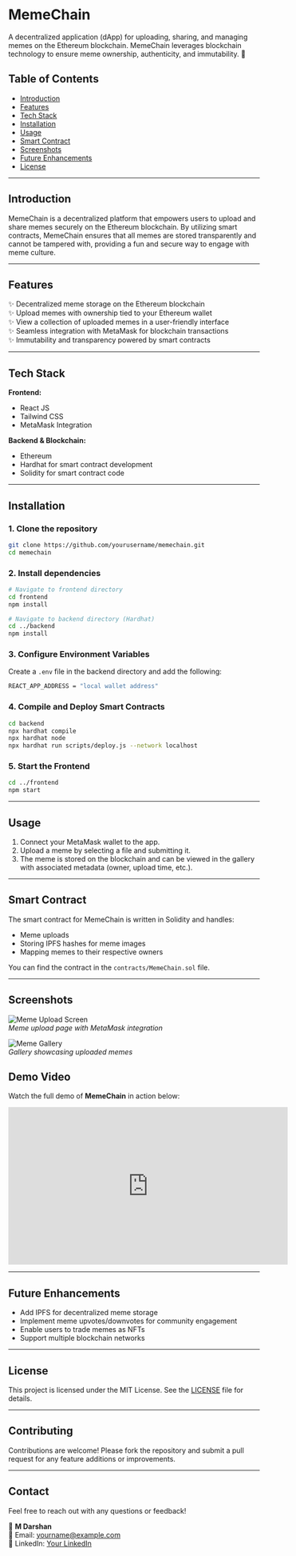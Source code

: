 # **MemeChain**  
A decentralized application (dApp) for uploading, sharing, and managing memes on the Ethereum blockchain. MemeChain leverages blockchain technology to ensure meme ownership, authenticity, and immutability. 🚀

## **Table of Contents**  
- [Introduction](#introduction)  
- [Features](#features)  
- [Tech Stack](#tech-stack)  
- [Installation](#installation)  
- [Usage](#usage)  
- [Smart Contract](#smart-contract)  
- [Screenshots](#screenshots)  
- [Future Enhancements](#future-enhancements)  
- [License](#license)

---

## **Introduction**  
MemeChain is a decentralized platform that empowers users to upload and share memes securely on the Ethereum blockchain. By utilizing smart contracts, MemeChain ensures that all memes are stored transparently and cannot be tampered with, providing a fun and secure way to engage with meme culture.

---

## **Features**  
✨ Decentralized meme storage on the Ethereum blockchain  
✨ Upload memes with ownership tied to your Ethereum wallet  
✨ View a collection of uploaded memes in a user-friendly interface  
✨ Seamless integration with MetaMask for blockchain transactions  
✨ Immutability and transparency powered by smart contracts

---

## **Tech Stack**  
**Frontend:**  
- React JS  
- Tailwind CSS  
- MetaMask Integration

**Backend & Blockchain:**  
- Ethereum  
- Hardhat for smart contract development  
- Solidity for smart contract code  

---

## **Installation**  

### **1. Clone the repository**  
```bash  
git clone https://github.com/yourusername/memechain.git  
cd memechain
```

### **2. Install dependencies**  
```bash  
# Navigate to frontend directory
cd frontend
npm install  

# Navigate to backend directory (Hardhat)
cd ../backend
npm install
```

### **3. Configure Environment Variables**  
Create a `.env` file in the backend directory and add the following:  
```bash  
REACT_APP_ADDRESS = "local wallet address"
```

### **4. Compile and Deploy Smart Contracts**  
```bash  
cd backend
npx hardhat compile
npx hardhat node
npx hardhat run scripts/deploy.js --network localhost
```

### **5. Start the Frontend**  
```bash  
cd ../frontend
npm start  
```

---

## **Usage**  
1. Connect your MetaMask wallet to the app.  
2. Upload a meme by selecting a file and submitting it.  
3. The meme is stored on the blockchain and can be viewed in the gallery with associated metadata (owner, upload time, etc.).

---

## **Smart Contract**  
The smart contract for MemeChain is written in Solidity and handles:  
- Meme uploads  
- Storing IPFS hashes for meme images  
- Mapping memes to their respective owners  

You can find the contract in the `contracts/MemeChain.sol` file.

---

## **Screenshots**  
![Meme Upload Screen](https://via.placeholder.com/800x400?text=Screenshot+1)  
*Meme upload page with MetaMask integration*  

![Meme Gallery](https://via.placeholder.com/800x400?text=Screenshot+2)  
*Gallery showcasing uploaded memes*  

## Demo Video

Watch the full demo of **MemeChain** in action below:

<iframe width="560" height="315" src="https://youtu.be/-3vmBqWZXjA" frameborder="0" allow="accelerometer; autoplay; clipboard-write; encrypted-media; gyroscope; picture-in-picture" allowfullscreen></iframe>

---

## **Future Enhancements**  
- Add IPFS for decentralized meme storage  
- Implement meme upvotes/downvotes for community engagement  
- Enable users to trade memes as NFTs  
- Support multiple blockchain networks

---

## **License**  
This project is licensed under the MIT License. See the [LICENSE](LICENSE) file for details.

---

## **Contributing**  
Contributions are welcome! Please fork the repository and submit a pull request for any feature additions or improvements.

---

## **Contact**  
Feel free to reach out with any questions or feedback!  

👤 **M Darshan**  
📧 Email: yourname@example.com  
🔗 LinkedIn: [Your LinkedIn](https://linkedin.com/in/yourusername)
